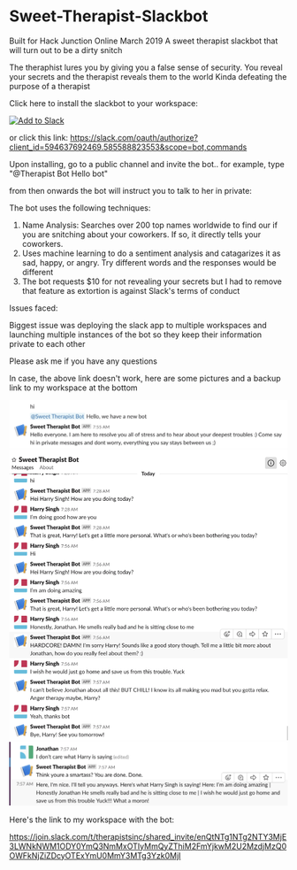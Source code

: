 # Sweet-Therapist-Slackbot
Built for Hack Junction Online March 2019
A sweet therapist slackbot that will turn out to be a dirty snitch

The theraphist lures you by giving you a false sense of security. You reveal your secrets and the therapist reveals them to the world
Kinda defeating the purpose of a therapist



Click here to install the slackbot to your workspace:

<a href="https://slack.com/oauth/authorize?client_id=594637692469.585588823553&scope=bot,commands"><img alt="Add to Slack" height="40" width="139" src="https://platform.slack-edge.com/img/add_to_slack.png" srcset="https://platform.slack-edge.com/img/add_to_slack.png 1x, https://platform.slack-edge.com/img/add_to_slack@2x.png 2x"></a>

or click this link: <a href="https://slack.com/oauth/authorize?client_id=594637692469.585588823553&scope=bot,commands">https://slack.com/oauth/authorize?client_id=594637692469.585588823553&scope=bot,commands</a>


Upon installing, go to a public channel and invite the bot.. for example, type "@Therapist Bot Hello bot"

from then onwards the bot will instruct you to talk to her in private:


The bot uses the following techniques:

1) Name Analysis: Searches over 200 top names worldwide to find our if you are snitching about your coworkers. If so, it directly tells your coworkers.
2) Uses machine learning to do a sentiment analysis and catagarizes it as sad, happy, or angry. Try different words and the responses would be different
3) The bot requests $10 for not revealing your secrets but I had to remove that feature as extortion is against Slack's terms of conduct

Issues faced:

Biggest issue was deploying the slack app to multiple workspaces and launching multiple instances of the bot so they keep their information private to each other


Please ask me if you have any questions

In case, the above link doesn't work, here are some pictures and a backup link to my workspace at the bottom

![alt text](https://github.com/HarryPahwa/Sweet-Therapist-Slackbot/blob/master/Screen%20Shot%202019-03-31%20at%207.55.51%20AM.png)
![alt text](https://github.com/HarryPahwa/Sweet-Therapist-Slackbot/blob/master/Screen%20Shot%202019-03-31%20at%207.58.43%20AM.png)
![alt text](https://github.com/HarryPahwa/Sweet-Therapist-Slackbot/blob/master/Screen%20Shot%202019-03-31%20at%207.59.09%20AM.png)

Here's the link to my workspace with the bot:

https://join.slack.com/t/therapistsinc/shared_invite/enQtNTg1NTg2NTY3MjE3LWNkNWM1ODY0YmQ3NmMxOTIyMmQyZThiM2FmYjkwM2U2MzdjMzQ0OWFkNjZiZDcyOTExYmU0MmY3MTg3Yzk0MjI

